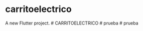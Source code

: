 # carritoelectrico

A new Flutter project.
#   C A R R I T O E L E C T R I C O  
 #   p r u e b a  
 #   p r u e b a  
 